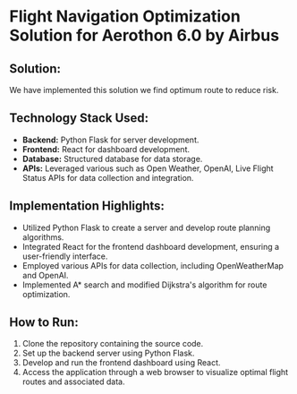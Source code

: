 # Flight Navigation Optimization Solution for Aerothon 6.0 by Airbus

## Solution:
We have implemented this solution we find optimum route to reduce risk.

## Technology Stack Used:
- **Backend:** Python Flask for server development.
- **Frontend:** React for dashboard development.
- **Database:** Structured database for data storage.
- **APIs:** Leveraged various such as Open Weather, OpenAI, Live Flight Status APIs for data collection and integration.

## Implementation Highlights:
- Utilized Python Flask to create a server and develop route planning algorithms.
- Integrated React for the frontend dashboard development, ensuring a user-friendly interface.
- Employed various APIs for data collection, including OpenWeatherMap and OpenAI.
- Implemented A* search and modified Dijkstra's algorithm for route optimization.

## How to Run:
1. Clone the repository containing the source code.
2. Set up the backend server using Python Flask.
3. Develop and run the frontend dashboard using React.
4. Access the application through a web browser to visualize optimal flight routes and associated data.
